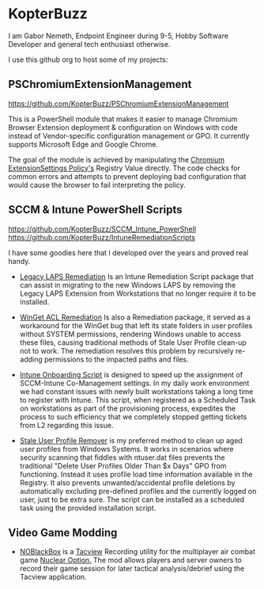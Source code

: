 # KopterBuzz

I am Gabor Nemeth, Endpoint Engineer during 9-5, Hobby Software Developer and general tech enthusiast otherwise.

I use this github org to host some of my projects:

## PSChromiumExtensionManagement

https://github.com/KopterBuzz/PSChromiumExtensionManagement

This is a PowerShell module that makes it easier to manage Chromium Browser Extension deployment & configuration on Windows with code instead of Vendor-specific configuration management or GPO. It currently supports Microsoft Edge and Google Chrome.

The goal of the module is achieved by manipulating the [Chromium ExtensionSettings Policy's](https://www.chromium.org/administrators/policy-list-3/extension-settings-full/) Registry Value directly. The code checks for common errors and attempts to prevent deploying bad configuration that would cause the browser to fail interpreting the policy.


## SCCM & Intune PowerShell Scripts

https://github.com/KopterBuzz/SCCM_Intune_PowerShell
https://github.com/KopterBuzz/IntuneRemediationScripts

I have some goodies here that I developed over the years and proved real handy.

* [Legacy LAPS Remediation](https://github.com/KopterBuzz/IntuneRemediationScripts/tree/main/Legacy%20Laps%20Remediation)
Is an Intune Remediation Script package that can assist in migrating to the new Windows LAPS by removing the Legacy LAPS Extension from Workstations that no longer require it to be installed.

* [WinGet ACL Remediation](https://github.com/KopterBuzz/IntuneRemediationScripts/tree/main/WingetACLRemediation) Is also a Remediation package, it served as a workaround for the WinGet bug that left its state folders in user profiles without SYSTEM permissions, rendering Windows unable to access these files, causing traditional methods of Stale User Profile clean-up not to work. The remediation resolves this problem by recursively re-adding permissions to the impacted paths and files.

* [Intune Onboarding Script](https://github.com/KopterBuzz/SCCM_Intune_PowerShell/tree/main/Intune%20OnBoarding%20Script) is designed to speed up the assignment of SCCM-Intune Co-Management settings. In my daily work environment we had constant issues with newly built workstations taking a long time to register with Intune. This script, when registered as a Scheduled Task on workstations as part of the provisioning process, expedites the process to such efficiency that we completely stopped getting tickets from L2 regarding this issue.

* [Stale User Profile Remover](https://github.com/KopterBuzz/SCCM_Intune_PowerShell/tree/main/StaleUserProfileRemover) is my preferred method to clean up aged user profiles from Windows Systems. It works in scenarios where security scanning that fiddles with ntuser.dat files prevents the traditional "Delete User Profiles Older Than $x Days" GPO from functioning. Instead it uses profile load time information available in the Registry. It also prevents unwanted/accidental profile deletions by automatically excluding pre-defined profiles and the currently logged on user, just to be extra sure. The script can be installed as a scheduled task using the provided installation script.

## Video Game Modding

* [NOBlackBox](https://github.com/KopterBuzz/NOBlackBox) is a [Tacview](https://www.tacview.net/) Recording utility for the multiplayer air combat game [Nuclear Option.](https://store.steampowered.com/app/2168680/Nuclear_Option/) The mod allows players and server owners to record their game session for later tactical analysis/debrief using the Tacview application.
